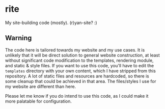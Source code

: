 # rite

My site-building code (mostly). (r)yan-site? :)

## Warning

The code here is tailored towards my website and my use cases.
It is unlikely that it will be direct solution to general website
construction, at least without significant code modification
to the templates, rendering module, and static & style files.
If you want to use this code, you'll have to edit the `templates`
directory with your own content, which I have stripped from this
repository. A lot of static files and resources are hardcoded,
so there is some cleanup that could be achieved in that area.
The files/styles I use for my website are different than here.

Please let me know if you do intend to use this code,
as I could make it more palatable for configuration.
